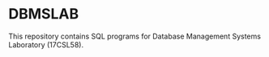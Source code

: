# DBMSLAB
This repository contains SQL programs for Database Management Systems Laboratory (17CSL58).
